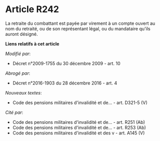 # Article R242

La retraite du combattant est payée par virement à un compte ouvert au nom du retraité, ou de son représentant légal, ou du
mandataire qu'ils auront désigné.

**Liens relatifs à cet article**

_Modifié par_:

  - Décret n°2009-1755 du 30 décembre 2009 - art. 10

_Abrogé par_:

  - Décret n°2016-1903 du 28 décembre 2016 - art. 4

_Nouveaux textes_:

  - Code des pensions militaires d'invalidité et de... - art. D321-5 (V)

_Cité par_:

  - Code des pensions militaires d'invalidité et de... - art. R251 (Ab)
  - Code des pensions militaires d'invalidité et de... - art. R253 (Ab)
  - Code des pensions militaires d'invalidité et des v - art. A145 (V)
